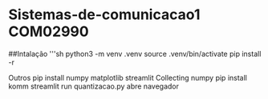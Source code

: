 # Sistemas-de-comunicacao1 COM02990


##Intalação
'''sh
python3 -m venv .venv
source .venv/bin/activate
pip install -r 

Outros
pip install numpy matplotlib streamlit Collecting numpy
pip install komm
streamlit run quantizacao.py  abre navegador